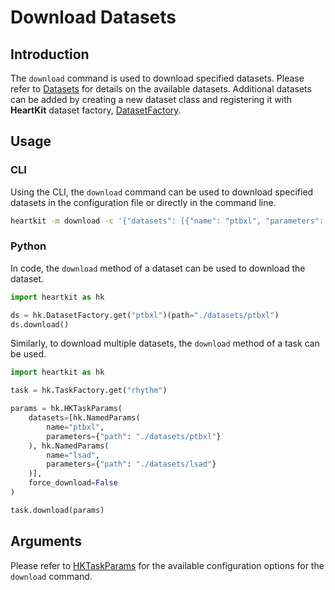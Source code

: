 # Download Datasets

## <span class="sk-h2-span">Introduction</span>

The `download` command is used to download specified datasets. Please refer to [Datasets](../datasets/index.md) for details on the available datasets. Additional datasets can be added by creating a new dataset class and registering it with __HeartKit__ dataset factory, [DatasetFactory](../datasets/index.md#dataset-factory).

## <span class="sk-h2-span">Usage</span>

### CLI

Using the CLI, the `download` command can be used to download specified datasets in the configuration file or directly in the command line.

```bash
heartkit -m download -c '{"datasets": [{"name": "ptbxl", "parameters": {"path": ".datatasets/ptbxl"}}]}'
```

### Python

In code, the `download` method of a dataset can be used to download the dataset.

```py linenums="1"
import heartkit as hk

ds = hk.DatasetFactory.get("ptbxl")(path="./datasets/ptbxl")
ds.download()

```

Similarly, to download multiple datasets, the `download` method of a task can be used.

```py linenums="1"
import heartkit as hk

task = hk.TaskFactory.get("rhythm")

params = hk.HKTaskParams(
    datasets=[hk.NamedParams(
        name="ptbxl",
        parameters={"path": "./datasets/ptbxl"}
    ), hk.NamedParams(
        name="lsad",
        parameters={"path": "./datasets/lsad"}
    )],
    force_download=False
)

task.download(params)

```

## <span class="sk-h2-span">Arguments </span>

Please refer to [HKTaskParams](../modes/configuration.md#hktaskparams) for the available configuration options for the `download` command.
